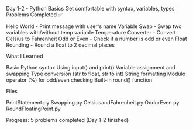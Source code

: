 Day 1-2 - Python Basics
Get comfortable with syntax, variables, types
Problems Completed ✅

Hello World - Print message with user's name
Variable Swap - Swap two variables with/without temp variable
Temperature Converter - Convert Celsius to Fahrenheit
Odd or Even - Check if a number is odd or even
Float Rounding - Round a float to 2 decimal places

What I Learned

Basic Python syntax
Using input() and print()
Variable assignment and swapping
Type conversion (str to float, str to int)
String formatting
Modulo operator (%) for odd/even checking
Built-in round() function

Files

PrintStatement.py
Swapping.py
CelsiusandFahrenheit.py
OddorEven.py
RoundFloatingPoint.py


Progress: 5 problems completed (Day 1-2 finished)